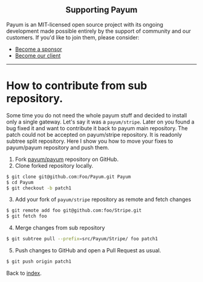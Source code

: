 <h2 align="center">Supporting Payum</h2>

Payum is an MIT-licensed open source project with its ongoing development made possible entirely by the support of community and our customers. If you'd like to join them, please consider:

- [Become a sponsor](https://www.patreon.com/makasim)
- [Become our client](http://forma-pro.com/)

---

# How to contribute from sub repository.

Some time you do not need the whole payum stuff and decided to install only a single gateway.
Let's say it was a `payum/stripe`.
Later on you found a bug fixed it and want to contribute it back to payum main repository.
The patch could not be accepted on payum/stripe repository. It is readonly subtree split repository.
Here I show you how to move your fixes to payum/payum repository and push them.

1. Fork [payum/payum](https://github.com/Payum/Payum) repository on GitHub.
2. Clone forked repository locally.

```bash
$ git clone git@github.com:Foo/Payum.git Payum
$ cd Payum
$ git checkout -b patch1
```

3. Add your fork of `payum/stripe` repository as remote and fetch changes

```bash
$ git remote add foo git@github.com:foo/Stripe.git
$ git fetch foo
```

4. Merge changes from sub repository

```bash
$ git subtree pull --prefix=src/Payum/Stripe/ foo patch1
```

5. Push changes to GitHub and open a Pull Request as usual.

```bash
$ git push origin patch1
```

Back to [index](index.md).
